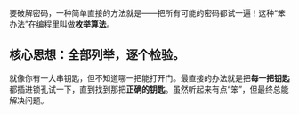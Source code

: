 
要破解密码，一种简单直接的方法就是——把所有可能的密码都试一遍！这种“笨办法”在编程里叫做**枚举算法**。

## 核心思想：**全部列举，逐个检验**。

<div class="p-4 rounded-md bg-slate-100 border border-cyan-500 shadow-lg shadow-cyan-500/50 text-gray-900 mt-10">
就像你有一大串钥匙，但不知道哪一把能打开门。最直接的办法就是把<strong>每一把钥匙</strong>都插进锁孔试一下，直到找到那把<strong>正确的钥匙</strong>。虽然听起来有点“笨”，但最终总能解决问题。
</div>